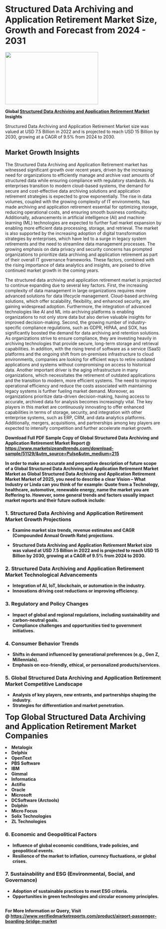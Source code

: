 <H1>Structured Data Archiving and Application Retirement Market Size, Growth and Forecast from 2024 - 2031</H1><img class="aligncenter size-medium wp-image-584254" src="https://thirdeyenews.in/wp-content/uploads/2024/09/Global-Market-Research-300x168.jpeg" alt="" width="300" height="168" /><p><strong>Global&nbsp;<a href="https://www.marketsizeandtrends.com/download-sample/51129/&amp;utm_source=Pulse&amp;utm_medium=215">Structured Data Archiving and Application Retirement Market</a> Insights</strong></p><p>Structured Data Archiving and Application Retirement Market size was valued at USD 7.5 Billion in 2022 and is projected to reach USD 15 Billion by 2030, growing at a CAGR of 9.5% from 2024 to 2030.</p><p><h2>Market Growth Insights</h2> <p>The Structured Data Archiving and Application Retirement market has witnessed significant growth over recent years, driven by the increasing need for organizations to efficiently manage and archive vast amounts of structured data while ensuring compliance with regulatory standards. As enterprises transition to modern cloud-based systems, the demand for secure and cost-effective data archiving solutions and application retirement strategies is expected to grow exponentially. The rise in data volumes, coupled with the growing complexity of IT environments, has made archiving and application retirement essential for optimizing storage, reducing operational costs, and ensuring smooth business continuity. Additionally, advancements in artificial intelligence (AI) and machine learning (ML) technologies are expected to further fuel market expansion by enabling more efficient data processing, storage, and retrieval. The market is also supported by the increasing adoption of digital transformation strategies by enterprises, which have led to a surge in legacy system retirements and the need to streamline data management processes. The growing emphasis on data privacy and security concerns has prompted organizations to prioritize data archiving and application retirement as part of their overall IT governance frameworks. These factors, combined with the rising importance of data analytics and insights, are poised to drive continued market growth in the coming years.</p> <p><strong></strong></p> <p>The structured data archiving and application retirement market is projected to continue expanding due to several key factors. First, the increasing complexity of data management in large organizations requires more advanced solutions for data lifecycle management. Cloud-based archiving solutions, which offer scalability, flexibility, and enhanced security, are gaining widespread adoption. Furthermore, the integration of advanced technologies like AI and ML into archiving platforms is enabling organizations to not only store data but also derive valuable insights for improved decision-making. Second, the growing number of industry-specific compliance regulations, such as GDPR, HIPAA, and SOX, has significantly boosted the demand for data archiving and retention solutions. As organizations strive to ensure compliance, they are investing heavily in archiving technologies that provide secure, long-term storage and retrieval capabilities. In addition, with the rising trend of software as a service (SaaS) platforms and the ongoing shift from on-premises infrastructure to cloud environments, companies are looking for efficient ways to retire outdated applications and systems without compromising on access to historical data. Another important driver is the aging infrastructure in many organizations, which necessitates the retirement of outdated applications and the transition to modern, more efficient systems. The need to improve operational efficiency and reduce the costs associated with maintaining legacy systems is further fueling market demand. Moreover, as organizations prioritize data-driven decision-making, having access to accurate, archived data for analysis becomes increasingly vital. The key players in this market are continuously innovating to offer enhanced capabilities in terms of storage, security, and integration with other enterprise systems, such as ERP, CRM, and data analytics platforms. Additionally, mergers, acquisitions, and partnerships among key players are expected to intensify competition and further accelerate market growth.</p> <p><strong></p><p><span class=""><strong>Download Full PDF Sample Copy of Global Structured Data Archiving and Application Retirement Market Report</strong> @ <a href="https://www.marketsizeandtrends.com/download-sample/51129/&amp;utm_source=Pulse&amp;utm_medium=215" target="_blank">https://www.marketsizeandtrends.com/download-sample/51129/&amp;utm_source=Pulse&amp;utm_medium=215</a></span></p><p>In order to make an accurate and perceptive description of future scope of a Global&nbsp;Structured Data Archiving and Application Retirement Market Market as Global&nbsp;Structured Data Archiving and Application Retirement Market Market of 2025, you need to describe a clear Vision &ndash; What Industry or Linda can you think of for example: Quote from a Technology, healthcare, automotive, renewable energy, name the market you are Reffering to. However, some general trends and factors usually impact market reports and their future outlook include:</p><h3>1.&nbsp;<strong>Structured Data Archiving and Application Retirement Market Growth Projections</strong></h3><ul><li>Examine market size trends, revenue estimates and CAGR (Compounded Annual Growth Rate) projections.</li><li><p>Structured Data Archiving and Application Retirement Market size was valued at USD 7.5 Billion in 2022 and is projected to reach USD 15 Billion by 2030, growing at a CAGR of 9.5% from 2024 to 2030.</p></li></ul><h3>2.&nbsp;<strong>Structured Data Archiving and Application Retirement Market Technological Advancements</strong></h3><ul><li>Integration of AI, IoT, blockchain, or automation in the industry.</li><li>Innovations driving cost reductions or improving efficiency.</li></ul><h3>3.&nbsp;<strong>Regulatory and Policy Changes</strong></h3><ul><li>Impact of global and regional regulations, including sustainability and carbon-neutral goals.</li><li>Compliance challenges and opportunities tied to government initiatives.</li></ul><h3>4.&nbsp;<strong>Consumer Behavior Trends</strong></h3><ul><li>Shifts in demand influenced by generational preferences (e.g., Gen Z, Millennials).</li><li>Emphasis on eco-friendly, ethical, or personalized products/services.</li></ul><h3>5.&nbsp;<strong>Global Structured Data Archiving and Application Retirement Market Competitive Landscape</strong></h3><ul><li>Analysis of key players, new entrants, and partnerships shaping the industry.</li><li>Strategies for differentiation and market penetration.</li></ul><p data-pm-slice="1 1 []"><span style="color: inherit; font-family: inherit; font-size: 25px;">Top Global Structured Data Archiving and Application Retirement Market Companies</span></p><div class="" data-test-id=""><p><li>Metalogix</li><li> Delphix</li><li> OpenText</li><li> PBS Software</li><li> IBM</li><li> Gimmal</li><li> Informatica</li><li> Actifio</li><li> Oracle</li><li> Microsoft</li><li> DCSoftware (Arctools)</li><li> Dolphin</li><li> Micro Focus</li><li> Solix Technologies</li><li> ZL Technologies</li></p></div><h3>6.&nbsp;<strong>Economic and Geopolitical Factors</strong></h3><ul><li>Influence of global economic conditions, trade policies, and geopolitical events.</li><li>Resilience of the market to inflation, currency fluctuations, or global crises.</li></ul><h3>7.&nbsp;<strong>Sustainability and ESG (Environmental, Social, and Governance)</strong></h3><ul><li>Adoption of sustainable practices to meet ESG criteria.</li><li>Opportunities in green technologies and circular economy principles.</li></ul><h2><strong style="font-size: 14px;">For More Information or Query, Visit @&nbsp;</strong><a style="background-color: #ffffff; font-size: 14px;" href="https://www.marketsizeandtrends.com/report/structured-data-archiving-and-application-retirement-market/" target="_blank">https://www.verifiedmarketreports.com/product/airport-passenger-boarding-bridge-market</a></h2>
